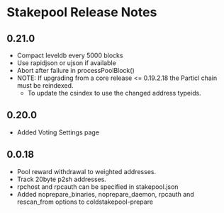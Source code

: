 # Stakepool Release Notes

## 0.21.0

- Compact leveldb every 5000 blocks
- Use rapidjson or ujson if available
- Abort after failure in processPoolBlock()
- NOTE: If upgrading from a core release <= 0.19.2.18 the Particl chain must be reindexed.
  - To update the csindex to use the changed address typeids.


## 0.20.0

- Added Voting Settings page


## 0.0.18

- Pool reward withdrawal to weighted addresses.
- Track 20byte p2sh addresses.
- rpchost and rpcauth can be specified in stakepool.json
- Added noprepare_binaries, noprepare_daemon, rpcauth and rescan_from options to coldstakepool-prepare
